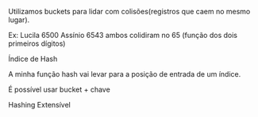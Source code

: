 Utilizamos buckets para lidar com colisões(registros que caem no mesmo lugar). 

Ex: Lucila 6500 
Assínio 6543 
ambos colidiram no 65 (função dos dois primeiros dígitos) 


Índice de Hash 

A minha função hash vai levar para a posição de entrada de um índice.

É possível usar bucket + chave 

Hashing Extensível 

